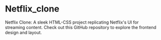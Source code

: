 # Netflix_clone
Netflix Clone: A sleek HTML-CSS project replicating Netflix's UI for streaming content. Check out this GitHub repository to explore the frontend design and layout.

